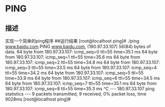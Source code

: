 # PING
## 描述
实现一个简单的ping程序
##运行结果
		[root@localhost ping]# ./ping www.baidu.com
		PING www.baidu.com, (180.97.33.107) 56(84) bytes of data.
		64 byte from 180.97.33.107: icmp_seq=0 ttl=55 time=35.1 ms
		64 byte from 180.97.33.107: icmp_seq=1 ttl=55 time=35.6 ms
		64 byte from 180.97.33.107: icmp_seq=2 ttl=55 time=34.8 ms
		64 byte from 180.97.33.107: icmp_seq=3 ttl=55 time=33.5 ms
		64 byte from 180.97.33.107: icmp_seq=4 ttl=55 time=34.2 ms
		64 byte from 180.97.33.107: icmp_seq=5 ttl=55 time=33.9 ms
		64 byte from 180.97.33.107: icmp_seq=6 ttl=55 time=34.5 ms
		64 byte from 180.97.33.107: icmp_seq=7 ttl=55 time=35.1 ms
		64 byte from 180.97.33.107: icmp_seq=8 ttl=55 time=35.3 ms
		^C
		--- 180.97.33.107 ping statistics ---
		9 packets transmitted, 9 received, 0% packet loss, time 9028ms
		[root@localhost ping]# 
